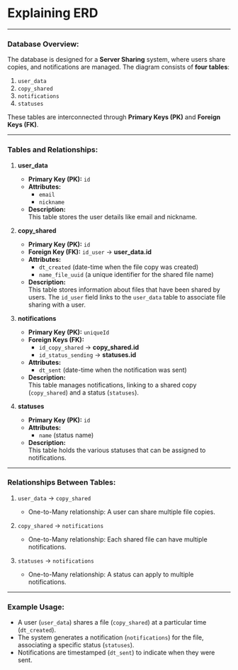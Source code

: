 # Explaining ERD
---

### **Database Overview:**
The database is designed for a **Server Sharing** system, where users share copies, and notifications are managed. The diagram consists of **four tables**:  
1. `user_data`  
2. `copy_shared`  
3. `notifications`  
4. `statuses`  

These tables are interconnected through **Primary Keys (PK)** and **Foreign Keys (FK)**.

---

### **Tables and Relationships:**

1. **user_data**  
   - **Primary Key (PK):** `id`  
   - **Attributes:**  
     - `email`  
     - `nickname`  
   - **Description:**  
     This table stores the user details like email and nickname.  

2. **copy_shared**  
   - **Primary Key (PK):** `id`  
   - **Foreign Key (FK):** `id_user` → **user_data.id**  
   - **Attributes:**  
     - `dt_created` (date-time when the file copy was created)  
     - `name_file_uuid` (a unique identifier for the shared file name)  
   - **Description:**  
     This table stores information about files that have been shared by users. The `id_user` field links to the `user_data` table to associate file sharing with a user.  

3. **notifications**  
   - **Primary Key (PK):** `uniqueId`  
   - **Foreign Keys (FK):**  
     - `id_copy_shared` → **copy_shared.id**  
     - `id_status_sending` → **statuses.id**  
   - **Attributes:**  
     - `dt_sent` (date-time when the notification was sent)  
   - **Description:**  
     This table manages notifications, linking to a shared copy (`copy_shared`) and a status (`statuses`).  

4. **statuses**  
   - **Primary Key (PK):** `id`  
   - **Attributes:**  
     - `name` (status name)  
   - **Description:**  
     This table holds the various statuses that can be assigned to notifications.  

---

### **Relationships Between Tables:**

1. `user_data` → `copy_shared`  
   - One-to-Many relationship: A user can share multiple file copies.  

2. `copy_shared` → `notifications`  
   - One-to-Many relationship: Each shared file can have multiple notifications.  

3. `statuses` → `notifications`  
   - One-to-Many relationship: A status can apply to multiple notifications.  

---

### **Example Usage:**
- A user (`user_data`) shares a file (`copy_shared`) at a particular time (`dt_created`).
- The system generates a notification (`notifications`) for the file, associating a specific status (`statuses`).
- Notifications are timestamped (`dt_sent`) to indicate when they were sent.
